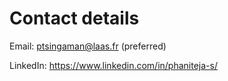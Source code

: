# Contact details

Email: ptsingaman@laas.fr (preferred)

LinkedIn: https://www.linkedin.com/in/phaniteja-s/
